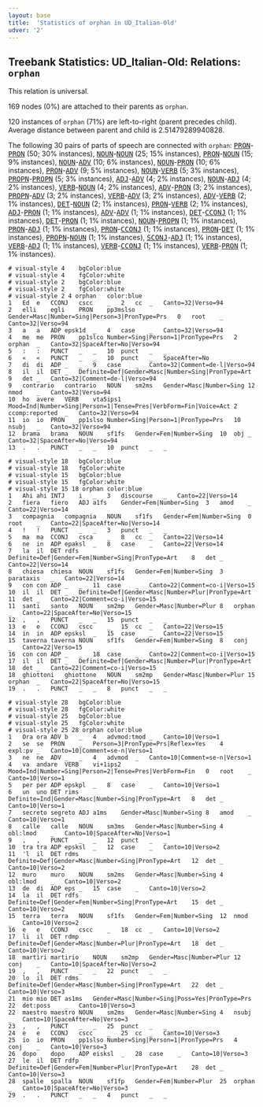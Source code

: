 ```yaml
---
layout: base
title:  'Statistics of orphan in UD_Italian-Old'
udver: '2'
---
```


## Treebank Statistics: UD_Italian-Old: Relations: `orphan`

This relation is universal.

169 nodes (0%) are attached to their parents as `orphan`.

120 instances of `orphan` (71%) are left-to-right (parent precedes child).
Average distance between parent and child is 2.51479289940828.

The following 30 pairs of parts of speech are connected with `orphan`: <tt><a href="it_old-pos-PRON.html">PRON</a></tt>-<tt><a href="it_old-pos-PRON.html">PRON</a></tt> (50; 30% instances), <tt><a href="it_old-pos-NOUN.html">NOUN</a></tt>-<tt><a href="it_old-pos-NOUN.html">NOUN</a></tt> (25; 15% instances), <tt><a href="it_old-pos-PRON.html">PRON</a></tt>-<tt><a href="it_old-pos-NOUN.html">NOUN</a></tt> (15; 9% instances), <tt><a href="it_old-pos-NOUN.html">NOUN</a></tt>-<tt><a href="it_old-pos-ADV.html">ADV</a></tt> (10; 6% instances), <tt><a href="it_old-pos-NOUN.html">NOUN</a></tt>-<tt><a href="it_old-pos-PRON.html">PRON</a></tt> (10; 6% instances), <tt><a href="it_old-pos-PRON.html">PRON</a></tt>-<tt><a href="it_old-pos-ADV.html">ADV</a></tt> (9; 5% instances), <tt><a href="it_old-pos-NOUN.html">NOUN</a></tt>-<tt><a href="it_old-pos-VERB.html">VERB</a></tt> (5; 3% instances), <tt><a href="it_old-pos-PROPN.html">PROPN</a></tt>-<tt><a href="it_old-pos-PROPN.html">PROPN</a></tt> (5; 3% instances), <tt><a href="it_old-pos-ADJ.html">ADJ</a></tt>-<tt><a href="it_old-pos-ADV.html">ADV</a></tt> (4; 2% instances), <tt><a href="it_old-pos-NOUN.html">NOUN</a></tt>-<tt><a href="it_old-pos-ADJ.html">ADJ</a></tt> (4; 2% instances), <tt><a href="it_old-pos-VERB.html">VERB</a></tt>-<tt><a href="it_old-pos-NOUN.html">NOUN</a></tt> (4; 2% instances), <tt><a href="it_old-pos-ADV.html">ADV</a></tt>-<tt><a href="it_old-pos-PRON.html">PRON</a></tt> (3; 2% instances), <tt><a href="it_old-pos-PROPN.html">PROPN</a></tt>-<tt><a href="it_old-pos-ADV.html">ADV</a></tt> (3; 2% instances), <tt><a href="it_old-pos-VERB.html">VERB</a></tt>-<tt><a href="it_old-pos-ADV.html">ADV</a></tt> (3; 2% instances), <tt><a href="it_old-pos-ADV.html">ADV</a></tt>-<tt><a href="it_old-pos-VERB.html">VERB</a></tt> (2; 1% instances), <tt><a href="it_old-pos-DET.html">DET</a></tt>-<tt><a href="it_old-pos-NOUN.html">NOUN</a></tt> (2; 1% instances), <tt><a href="it_old-pos-PRON.html">PRON</a></tt>-<tt><a href="it_old-pos-VERB.html">VERB</a></tt> (2; 1% instances), <tt><a href="it_old-pos-ADJ.html">ADJ</a></tt>-<tt><a href="it_old-pos-PRON.html">PRON</a></tt> (1; 1% instances), <tt><a href="it_old-pos-ADV.html">ADV</a></tt>-<tt><a href="it_old-pos-ADV.html">ADV</a></tt> (1; 1% instances), <tt><a href="it_old-pos-DET.html">DET</a></tt>-<tt><a href="it_old-pos-CCONJ.html">CCONJ</a></tt> (1; 1% instances), <tt><a href="it_old-pos-DET.html">DET</a></tt>-<tt><a href="it_old-pos-PRON.html">PRON</a></tt> (1; 1% instances), <tt><a href="it_old-pos-NOUN.html">NOUN</a></tt>-<tt><a href="it_old-pos-PROPN.html">PROPN</a></tt> (1; 1% instances), <tt><a href="it_old-pos-PRON.html">PRON</a></tt>-<tt><a href="it_old-pos-ADJ.html">ADJ</a></tt> (1; 1% instances), <tt><a href="it_old-pos-PRON.html">PRON</a></tt>-<tt><a href="it_old-pos-CCONJ.html">CCONJ</a></tt> (1; 1% instances), <tt><a href="it_old-pos-PRON.html">PRON</a></tt>-<tt><a href="it_old-pos-DET.html">DET</a></tt> (1; 1% instances), <tt><a href="it_old-pos-PROPN.html">PROPN</a></tt>-<tt><a href="it_old-pos-NOUN.html">NOUN</a></tt> (1; 1% instances), <tt><a href="it_old-pos-SCONJ.html">SCONJ</a></tt>-<tt><a href="it_old-pos-ADJ.html">ADJ</a></tt> (1; 1% instances), <tt><a href="it_old-pos-VERB.html">VERB</a></tt>-<tt><a href="it_old-pos-ADJ.html">ADJ</a></tt> (1; 1% instances), <tt><a href="it_old-pos-VERB.html">VERB</a></tt>-<tt><a href="it_old-pos-CCONJ.html">CCONJ</a></tt> (1; 1% instances), <tt><a href="it_old-pos-VERB.html">VERB</a></tt>-<tt><a href="it_old-pos-PRON.html">PRON</a></tt> (1; 1% instances).


~~~ conllu
# visual-style 4	bgColor:blue
# visual-style 4	fgColor:white
# visual-style 2	bgColor:blue
# visual-style 2	fgColor:white
# visual-style 2 4 orphan	color:blue
1	Ed	e	CCONJ	cscc	_	2	cc	_	Canto=32|Verso=94
2	elli	egli	PRON	pp3mslso	Gender=Masc|Number=Sing|Person=3|PronType=Prs	0	root	_	Canto=32|Verso=94
3	a	a	ADP	epsk1d	_	4	case	_	Canto=32|Verso=94
4	me	me	PRON	pp1slco	Number=Sing|Person=1|PronType=Prs	2	orphan	_	Canto=32|SpaceAfter=No|Verso=94
5	:	:	PUNCT	_	_	10	punct	_	_
6	«	«	PUNCT	_	_	10	punct	_	SpaceAfter=No
7	di	di	ADP	_	_	9	case	_	Canto=32|Comment=de-l|Verso=94
8	il	il	DET	_	Definite=Def|Gender=Masc|Number=Sing|PronType=Art	9	det	_	Canto=32|Comment=de-l|Verso=94
9	contrario	contrario	NOUN	sm2ms	Gender=Masc|Number=Sing	12	nmod	_	Canto=32|Verso=94
10	ho	avere	VERB	vta5ips1	Mood=Ind|Number=Sing|Person=1|Tense=Pres|VerbForm=Fin|Voice=Act	2	ccomp:reported	_	Canto=32|Verso=94
11	io	io	PRON	pp1slso	Number=Sing|Person=1|PronType=Prs	10	nsubj	_	Canto=32|Verso=94
12	brama	brama	NOUN	sf1fs	Gender=Fem|Number=Sing	10	obj	_	Canto=32|SpaceAfter=No|Verso=94
13	.	.	PUNCT	_	_	10	punct	_	_

~~~


~~~ conllu
# visual-style 18	bgColor:blue
# visual-style 18	fgColor:white
# visual-style 15	bgColor:blue
# visual-style 15	fgColor:white
# visual-style 15 18 orphan	color:blue
1	Ahi	ahi	INTJ	i	_	3	discourse	_	Canto=22|Verso=14
2	fiera	fiero	ADJ	a1fs	Gender=Fem|Number=Sing	3	amod	_	Canto=22|Verso=14
3	compagnia	compagnia	NOUN	sf1fs	Gender=Fem|Number=Sing	0	root	_	Canto=22|SpaceAfter=No|Verso=14
4	!	!	PUNCT	_	_	3	punct	_	_
5	ma	ma	CCONJ	csca	_	8	cc	_	Canto=22|Verso=14
6	ne	in	ADP	epaksl	_	8	case	_	Canto=22|Verso=14
7	la	il	DET	rdfs	Definite=Def|Gender=Fem|Number=Sing|PronType=Art	8	det	_	Canto=22|Verso=14
8	chiesa	chiesa	NOUN	sf1fs	Gender=Fem|Number=Sing	3	parataxis	_	Canto=22|Verso=14
9	con	con	ADP	_	_	11	case	_	Canto=22|Comment=co-i|Verso=15
10	il	il	DET	_	Definite=Def|Gender=Masc|Number=Plur|PronType=Art	11	det	_	Canto=22|Comment=co-i|Verso=15
11	santi	santo	NOUN	sm2mp	Gender=Masc|Number=Plur	8	orphan	_	Canto=22|SpaceAfter=No|Verso=15
12	,	,	PUNCT	_	_	15	punct	_	_
13	e	e	CCONJ	cscc	_	15	cc	_	Canto=22|Verso=15
14	in	in	ADP	epsksl	_	15	case	_	Canto=22|Verso=15
15	taverna	taverna	NOUN	sf1fs	Gender=Fem|Number=Sing	8	conj	_	Canto=22|Verso=15
16	con	con	ADP	_	_	18	case	_	Canto=22|Comment=co-i|Verso=15
17	il	il	DET	_	Definite=Def|Gender=Masc|Number=Plur|PronType=Art	18	det	_	Canto=22|Comment=co-i|Verso=15
18	ghiottoni	ghiottone	NOUN	sm2mp	Gender=Masc|Number=Plur	15	orphan	_	Canto=22|SpaceAfter=No|Verso=15
19	.	.	PUNCT	_	_	8	punct	_	_

~~~


~~~ conllu
# visual-style 28	bgColor:blue
# visual-style 28	fgColor:white
# visual-style 25	bgColor:blue
# visual-style 25	fgColor:white
# visual-style 25 28 orphan	color:blue
1	Ora	ora	ADV	b	_	4	advmod:tmod	_	Canto=10|Verso=1
2	se	se	PRON	_	Person=3|PronType=Prs|Reflex=Yes	4	expl:pv	_	Canto=10|Comment=se-n|Verso=1
3	ne	ne	ADV	_	_	4	advmod	_	Canto=10|Comment=se-n|Verso=1
4	va	andare	VERB	vi+1ips2	Mood=Ind|Number=Sing|Person=2|Tense=Pres|VerbForm=Fin	0	root	_	Canto=10|Verso=1
5	per	per	ADP	epskpl	_	8	case	_	Canto=10|Verso=1
6	un	uno	DET	rims	Definite=Ind|Gender=Masc|Number=Sing|PronType=Art	8	det	_	Canto=10|Verso=1
7	secreto	segreto	ADJ	a1ms	Gender=Masc|Number=Sing	8	amod	_	Canto=10|Verso=1
8	calle	calle	NOUN	sm3ms	Gender=Masc|Number=Sing	4	obl:lmod	_	Canto=10|SpaceAfter=No|Verso=1
9	,	,	PUNCT	_	_	12	punct	_	_
10	tra	tra	ADP	epsksl	_	12	case	_	Canto=10|Verso=2
11	'l	il	DET	rdms	Definite=Def|Gender=Masc|Number=Sing|PronType=Art	12	det	_	Canto=10|Verso=2
12	muro	muro	NOUN	sm2ms	Gender=Masc|Number=Sing	4	obl:lmod	_	Canto=10|Verso=2
13	de	di	ADP	eps	_	15	case	_	Canto=10|Verso=2
14	la	il	DET	rdfs	Definite=Def|Gender=Fem|Number=Sing|PronType=Art	15	det	_	Canto=10|Verso=2
15	terra	terra	NOUN	sf1fs	Gender=Fem|Number=Sing	12	nmod	_	Canto=10|Verso=2
16	e	e	CCONJ	cscc	_	18	cc	_	Canto=10|Verso=2
17	li	il	DET	rdmp	Definite=Def|Gender=Masc|Number=Plur|PronType=Art	18	det	_	Canto=10|Verso=2
18	martìri	martirio	NOUN	sm2mp	Gender=Masc|Number=Plur	12	conj	_	Canto=10|SpaceAfter=No|Verso=2
19	,	,	PUNCT	_	_	22	punct	_	_
20	lo	il	DET	rdms	Definite=Def|Gender=Masc|Number=Sing|PronType=Art	22	det	_	Canto=10|Verso=3
21	mio	mio	DET	as1ms	Gender=Masc|Number=Sing|Poss=Yes|PronType=Prs	22	det:poss	_	Canto=10|Verso=3
22	maestro	maestro	NOUN	sm2ms	Gender=Masc|Number=Sing	4	nsubj	_	Canto=10|SpaceAfter=No|Verso=3
23	,	,	PUNCT	_	_	25	punct	_	_
24	e	e	CCONJ	cscc	_	25	cc	_	Canto=10|Verso=3
25	io	io	PRON	pp1slso	Number=Sing|Person=1|PronType=Prs	4	conj	_	Canto=10|Verso=3
26	dopo	dopo	ADP	eisksl	_	28	case	_	Canto=10|Verso=3
27	le	il	DET	rdfp	Definite=Def|Gender=Fem|Number=Plur|PronType=Art	28	det	_	Canto=10|Verso=3
28	spalle	spalla	NOUN	sf1fp	Gender=Fem|Number=Plur	25	orphan	_	Canto=10|SpaceAfter=No|Verso=3
29	.	.	PUNCT	_	_	4	punct	_	_

~~~



